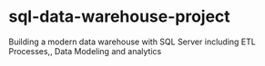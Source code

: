 # sql-data-warehouse-project
Building a modern data warehouse with SQL Server including ETL Processes,, Data Modeling and analytics
